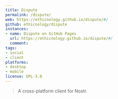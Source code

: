 ```yaml
---
title: Dispute
permalink: /dispute/
web: https://ethicnology.github.io/dispute/#/
github: ethicnology/dispute
instances:
- name: Dispute on GitHub Pages 
  url: https://ethicnology.github.io/dispute/#/
  comment: 
tags:
- social
- client
platforms:
- desktop
- mobile
license: GPL-3.0
---
```


> A cross-platform client for Nostr.

